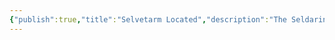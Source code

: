 ```yaml
---
{"publish":true,"title":"Selvetarm Located","description":"The Seldarine locate Selvetarm and the vastness of his drow legions. War rages across the surface of the planet, now known as Selerim.","created":"2025-07-02T15:01:55.000-04:00","modified":"2025-07-02T17:09:19.000-04:00","published":"2025-07-02T17:09:19.000-04:00","tags":["timeline"],"cssclasses":"","event-date":-6000,"display-date":"6,000 B.T."}
---
```


